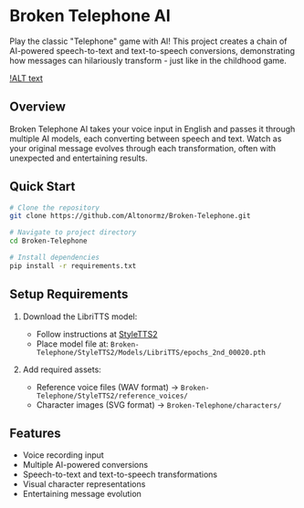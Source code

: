 # Broken Telephone AI

Play the classic "Telephone" game with AI! This project creates a chain of AI-powered speech-to-text and text-to-speech conversions, demonstrating how messages can hilariously transform - just like in the childhood game.


[!ALT text](./Broken_Telephone.png)


## Overview

Broken Telephone AI takes your voice input in English and passes it through multiple AI models, each converting between speech and text. Watch as your original message evolves through each transformation, often with unexpected and entertaining results.

## Quick Start

```bash
# Clone the repository
git clone https://github.com/Altonormz/Broken-Telephone.git

# Navigate to project directory
cd Broken-Telephone

# Install dependencies
pip install -r requirements.txt
```

## Setup Requirements

1. Download the LibriTTS model:
   - Follow instructions at [StyleTTS2](https://github.com/yl4579/StyleTTS2)
   - Place model file at: `Broken-Telephone/StyleTTS2/Models/LibriTTS/epochs_2nd_00020.pth`

2. Add required assets:
   - Reference voice files (WAV format) → `Broken-Telephone/StyleTTS2/reference_voices/`
   - Character images (SVG format) → `Broken-Telephone/characters/`

## Features

- Voice recording input
- Multiple AI-powered conversions
- Speech-to-text and text-to-speech transformations
- Visual character representations
- Entertaining message evolution
